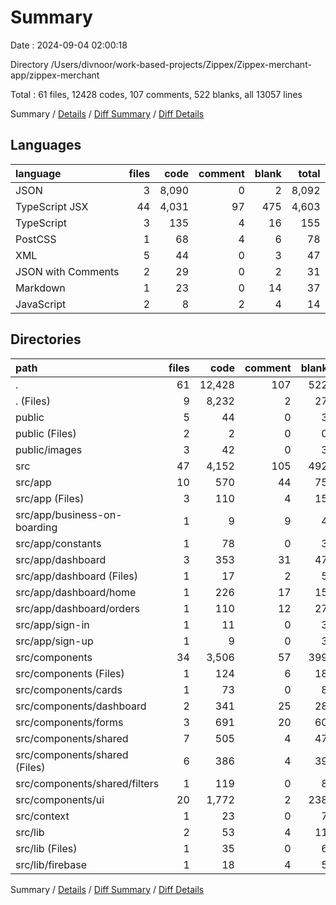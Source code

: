# Summary

Date : 2024-09-04 02:00:18

Directory /Users/divnoor/work-based-projects/Zippex/Zippex-merchant-app/zippex-merchant

Total : 61 files,  12428 codes, 107 comments, 522 blanks, all 13057 lines

Summary / [Details](details.md) / [Diff Summary](diff.md) / [Diff Details](diff-details.md)

## Languages
| language | files | code | comment | blank | total |
| :--- | ---: | ---: | ---: | ---: | ---: |
| JSON | 3 | 8,090 | 0 | 2 | 8,092 |
| TypeScript JSX | 44 | 4,031 | 97 | 475 | 4,603 |
| TypeScript | 3 | 135 | 4 | 16 | 155 |
| PostCSS | 1 | 68 | 4 | 6 | 78 |
| XML | 5 | 44 | 0 | 3 | 47 |
| JSON with Comments | 2 | 29 | 0 | 2 | 31 |
| Markdown | 1 | 23 | 0 | 14 | 37 |
| JavaScript | 2 | 8 | 2 | 4 | 14 |

## Directories
| path | files | code | comment | blank | total |
| :--- | ---: | ---: | ---: | ---: | ---: |
| . | 61 | 12,428 | 107 | 522 | 13,057 |
| . (Files) | 9 | 8,232 | 2 | 27 | 8,261 |
| public | 5 | 44 | 0 | 3 | 47 |
| public (Files) | 2 | 2 | 0 | 0 | 2 |
| public/images | 3 | 42 | 0 | 3 | 45 |
| src | 47 | 4,152 | 105 | 492 | 4,749 |
| src/app | 10 | 570 | 44 | 75 | 689 |
| src/app (Files) | 3 | 110 | 4 | 15 | 129 |
| src/app/business-on-boarding | 1 | 9 | 9 | 4 | 22 |
| src/app/constants | 1 | 78 | 0 | 3 | 81 |
| src/app/dashboard | 3 | 353 | 31 | 47 | 431 |
| src/app/dashboard (Files) | 1 | 17 | 2 | 5 | 24 |
| src/app/dashboard/home | 1 | 226 | 17 | 15 | 258 |
| src/app/dashboard/orders | 1 | 110 | 12 | 27 | 149 |
| src/app/sign-in | 1 | 11 | 0 | 3 | 14 |
| src/app/sign-up | 1 | 9 | 0 | 3 | 12 |
| src/components | 34 | 3,506 | 57 | 399 | 3,962 |
| src/components (Files) | 1 | 124 | 6 | 18 | 148 |
| src/components/cards | 1 | 73 | 0 | 8 | 81 |
| src/components/dashboard | 2 | 341 | 25 | 28 | 394 |
| src/components/forms | 3 | 691 | 20 | 60 | 771 |
| src/components/shared | 7 | 505 | 4 | 47 | 556 |
| src/components/shared (Files) | 6 | 386 | 4 | 39 | 429 |
| src/components/shared/filters | 1 | 119 | 0 | 8 | 127 |
| src/components/ui | 20 | 1,772 | 2 | 238 | 2,012 |
| src/context | 1 | 23 | 0 | 7 | 30 |
| src/lib | 2 | 53 | 4 | 11 | 68 |
| src/lib (Files) | 1 | 35 | 0 | 6 | 41 |
| src/lib/firebase | 1 | 18 | 4 | 5 | 27 |

Summary / [Details](details.md) / [Diff Summary](diff.md) / [Diff Details](diff-details.md)